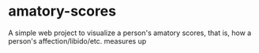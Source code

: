 # amatory-scores
A simple web project to visualize a person's amatory scores, that is, how a person's affection/libido/etc. measures up
